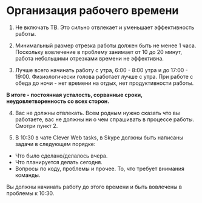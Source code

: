 Организация рабочего времени
======================================

1. Не включать ТВ. Это сильно отвлекает и уменьшает эффективность работы.

2. Минимальный размер отрезка работы должен быть не менее 1 часа. 
Поскольку вовлечение в проблему занимает от 10 до 20 минут, работа небольшими отрезками времени не эффективна.

3. Лучше всего начинать работу с утра, 6:00 - 8:00 утра и до 17:00 - 19:00.
Физиологически голова работает лучше с утра.
При работе с обеда до ночи - нет времени на отдых, нет продуктивности работы.

**В итоге - постоянная усталость, сорванные сроки, неудовлетворенность со всех сторон.**

4. Вас не должны отвлекать. Всем родным нужно сказать что вы работаете, вас не должны ни о чем спрашивать в процессе работы.
Смотри пункт 2.

5. В 10:30 в чате Clever Web tasks, в Skype должны быть написаны задачи в следующем порядке:

  - Что было сделано/делалось вчера.
  - Что планируется делать сегодня.
  - Вопросы по коду, проблемы и прочее. То, что требует внимания команды.

Вы должны начинать работу до этого времени и быть вовлечены в проблемы к 10:30.  

